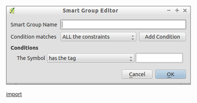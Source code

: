 ![](../images/QgsSmartGroupEditorDialog-standalone.png)

[import](../gui/qgis-sample-QgsSmartGroupEditorDialog.py)
